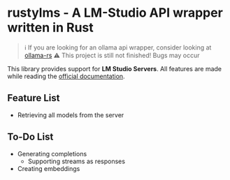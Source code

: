 # rustylms - A LM-Studio API wrapper written in Rust

> ℹ️ If you are looking for an ollama api wrapper, consider looking at [ollama-rs](https://github.com/pepperoni21/ollama-rs)
> ⚠️ This project is still not finished! Bugs may occur

This library provides support for **LM Studio Servers**. All features are made while reading the [official documentation](https://lmstudio.ai/docs/local-server).

## Feature List
- Retrieving all models from the server

## To-Do List
- Generating completions
    - Supporting streams as responses
- Creating embeddings
